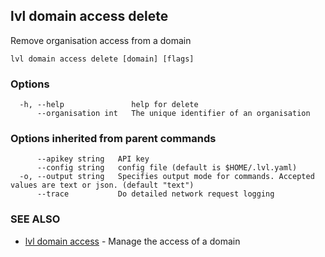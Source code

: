 ## lvl domain access delete

Remove organisation access from a domain

```
lvl domain access delete [domain] [flags]
```

### Options

```
  -h, --help               help for delete
      --organisation int   The unique identifier of an organisation
```

### Options inherited from parent commands

```
      --apikey string   API key
      --config string   config file (default is $HOME/.lvl.yaml)
  -o, --output string   Specifies output mode for commands. Accepted values are text or json. (default "text")
      --trace           Do detailed network request logging
```

### SEE ALSO

* [lvl domain access](lvl_domain_access.md)	 - Manage the access of a domain

